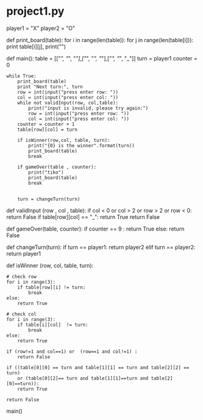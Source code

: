 # project1.py
player1 = "X"
player2 = "O"

def print_board(table):
    for i in range(len(table)):
        for j in range(len(table[i])):
            print table[i][j],
        print("")

def main():
    table = [["_", "_", "_"],["_", "_", "_"],["_", "_", "_"]]
    turn = player1
    counter = 0

    while True:
        print_board(table)
        print "Next turn:", turn
        row = int(input("press enter row: "))
        col = int(input("press enter col: "))
        while not validInput(row, col,table):
            print("input is invalid, please try again:")
            row = int(input("press enter row: "))
            col = int(input("press enter col: "))
        counter = counter + 1
        table[row][col] = turn

        if isWinner(row,col, table, turn):
            print("{0} is the winner".format(turn))
            print_board(table)
            break

        if gameOver(table , counter):
            print("tiko")
            print_board(table)
            break


        turn = changeTurn(turn)

def validInput (row , col , table):
    if col < 0 or col > 2 or row > 2 or row < 0:
        return False
    if table[row][col] == "_":
        return True
    return False

def gameOver(table, counter):
    if counter == 9 :
        return True
    else:
        return False

def changeTurn(turn):
    if turn == player1:
        return player2
    elif turn == player2:
        return player1

def isWinner (row, col, table, turn):

    # check row
    for i in range(3):
        if table[row][i] != turn:
            break
    else:
        return True

    # check col
    for i in range(3):
        if table[i][col]  != turn:
            break
    else:
        return True

    if (row!=1 and col==1) or  (row==1 and col!=1) :
        return False

    if ((table[0][0] == turn and table[1][1] == turn and table[2][2] == turn)
        or (table[0][2]== turn and table[1][1]==turn and table[2][0]==turn)):
        return True

    return False

main()
